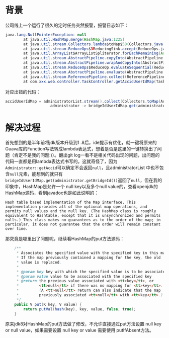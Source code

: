 # 背景
公司线上一个运行了很久的定时任务突然报警，报警日志如下：

```java
java.lang.NullPointerException: null
        at java.util.HashMap.merge(HashMap.java:1225)
        at java.util.stream.Collectors.lambda$toMap$58(Collectors.java:1320)
        at java.util.stream.ReduceOps$3ReducingSink.accept(ReduceOps.java:169)
        at java.util.ArrayList$ArrayListSpliterator.forEachRemaining(ArrayList.java:1380)
        at java.util.stream.AbstractPipeline.copyInto(AbstractPipeline.java:481)
        at java.util.stream.AbstractPipeline.wrapAndCopyInto(AbstractPipeline.java:471)
        at java.util.stream.ReduceOps$ReduceOp.evaluateSequential(ReduceOps.java:708)
        at java.util.stream.AbstractPipeline.evaluate(AbstractPipeline.java:234)
        at java.util.stream.ReferencePipeline.collect(ReferencePipeline.java:499)
        at com.xxx.web.controller.TaskController.getAccidUserIdMap(TaskController.java:648)

```

对应出错的代码：

```java
accidUserIdMap = administratorList.stream().collect(Collectors.toMap(Administrator::getAccid,
                    administrator -> bridgeIdUserIdMap.get(administrator.getBridgeId())));
```

# 解决过程

首先想到的是半年前将jdk版本升级到1
.8后，ide提示有优化，就一键将原来的Guava库的Function写法转成lambda表达式，想着是否是这里的一键转换出了问题（肯定不是我的问题:)）。翻出git 
log一看不是相关代码出现的问题，出问题的代码一直都是用lambda表达式书写的。这就奇怪了，因为``Administrator::getAccid``可以确定不会返回``null``，且administratorList
中也不包含``null``元素，能想到的就只有``bridgeIdUserIdMap.get(administrator.getBridgeId())``返回了``null``，但在我的印象中，HashMap是允许一个 null 
key以及多个null value的，查看openjdk的HashMap源码，看到javadoc也是如此说明的：

```text
Hash table based implementation of the Map interface. This implementation provides all of the optional map operations, and permits null values and the null key. (The HashMap class is roughly equivalent to Hashtable, except that it is unsynchronized and permits nulls.) This class makes no guarantees as to the order of the map; in particular, it does not guarantee that the order will remain constant over time.
```

那究竟是哪里出了问题呢，继续看HashMap的put方法源码：
```java
    /**
     * Associates the specified value with the specified key in this map.
     * If the map previously contained a mapping for the key, the old
     * value is replaced.
     *
     * @param key key with which the specified value is to be associated
     * @param value value to be associated with the specified key
     * @return the previous value associated with <tt>key</tt>, or
     *         <tt>null</tt> if there was no mapping for <tt>key</tt>.
     *         (A <tt>null</tt> return can also indicate that the map
     *         previously associated <tt>null</tt> with <tt>key</tt>.)
     */
    public V put(K key, V value) {
        return putVal(hash(key), key, value, false, true);
    }
```
原来jdk8对HashMap的put方法做了修改，不允许直接通过put方法设置 null key or null value，如果需要设置 null key or value 需要使用 putIfAbsent方法。
